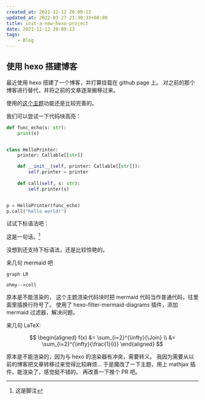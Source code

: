 ```yaml
---
created_at: 2021-12-12 20:09:13
updated_at: 2022-03-27 21:30:33+08:00
title: init-a-new-hexo-project
date: 2021-12-12 20:09:13
tags:
    - Blog
---
```


## 使用 hexo 搭建博客

最近使用 hexo 搭建了一个博客，并打算挂载在 github page 上。
对之前的那个博客进行替代，并将之前的文章逐渐搬移过来。

使用的[这个主题](https://github.com/Yue-plus/hexo-theme-arknights)功能还是比较完善的。

我们可以尝试一下代码块高亮：

```python
def func_echo(s: str):
    print(s)


class HelloPrinter:
    printer: Callable[[str]]

    def __init__(self, printer: Callable[[str]]):
        self.printer = printer
    
    def call(self, s: str):
        self.printer(s)


p = HelloPrinter(func_echo)
p.call("hello world!")
```

试试下标语法吧：

这是一句话。[^sub]

没想到还支持下标语法，还是比较惊艳的。

来几句 mermaid 吧

```mermaid
graph LR

ohmy-->coll

```

原本是不能渲染的， 这个主题渲染代码块时把 mermaid 代码当作普通代码，往里面里插换行符号了。
使用了 hexo-filter-mermaid-diagrams 插件，添加 mermaid 过滤器，解决问题。


来几句 LaTeX:

$$
\begin{aligned}
f(x) &= \sum_{i=2}^{\infty}{\Join} \\
&= \sum_{i=2}^{\infty}{\frac{1}{i}}
\end{aligned}
$$

原本是不能渲染的，因为与 hexo 的渲染器有冲突，需要转义。
我因为需要从以前的博客把文章转移过来觉得比较麻烦...
于是魔改了一下主题，用上 mathjax 插件，能渲染了，感觉挺不错的。
再改善一下推个 PR 吧。




[^sub]: 这是脚注